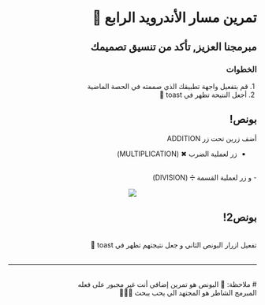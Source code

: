 <div dir = "rtl">

# تمرين مسار الأندرويد الرابع 💚
## مبرمجنا العزيز, تأكد من تنسيق تصميمك
### الخطوات 
&#x202b; 1. قم بتفعيل واجهة تطبيقك الذي صممته في الحصة الماضية 
<br>
&#x202b; 2. أجعل النتيحة تظهر في toast 🍞
<br>
##  بونص! 
أضف زرين تحت زر ADDITION 
<br>
- زر لعملية الضرب ✖ (MULTIPLICATION)
<br> 
- و زر لعملية القسمة ➗ (DIVISION)

<p align="center">
<img src = "https://media.discordapp.net/attachments/745956448831275079/755413199079080036/Screen_Shot_2020-09-15_at_4.00.29_PM.png?width=323&height=671" width = ""350 px" margin="auto"/>
</p> 

##  بونص2!
<br>
تفعيل ازرار البونص الثاني و جعل نتيجتهم تظهر في toast 🍞
<br>
<br>
<hr>
<br>
# ملاحظة: 📢
البونص هو تمرين إضافي أنت غير مجبور على فعله
<br>
المبرمج الشاطر هو المجتهد الي يحب يبحث 🤩👍🏻

</div>
